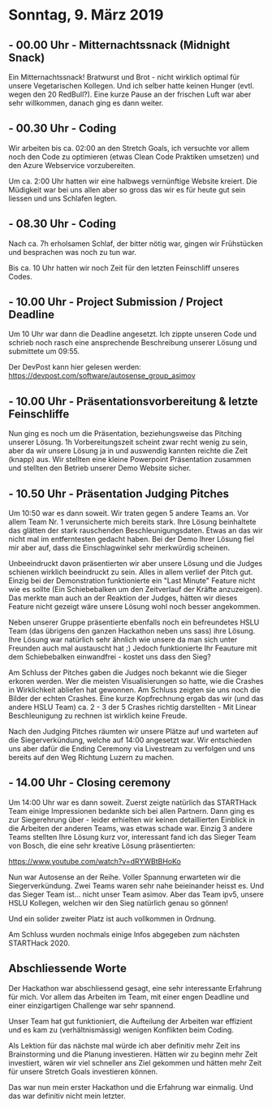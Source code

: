 # Sonntag, 9. März 2019


## - 00.00 Uhr - Mitternachtssnack (Midnight Snack)

Ein Mitternachtssnack! Bratwurst und Brot - nicht wirklich optimal für unsere Vegetarischen Kollegen.
Und ich selber hatte keinen Hunger (evtl. wegen den 20 RedBull?). Eine kurze Pause an der frischen Luft war aber sehr willkommen, danach ging es dann weiter.

## - 00.30 Uhr - Coding

Wir arbeiten bis ca. 02:00 an den Stretch Goals, ich versuchte vor allem noch den Code zu optimieren (etwas Clean Code Praktiken umsetzen) und den Azure Webservice vorzubereiten.

Um ca. 2:00 Uhr hatten wir eine halbwegs vernünftige Website kreiert. Die Müdigkeit war bei uns allen aber so gross das wir es für heute gut sein liessen und uns Schlafen legten.


## - 08.30 Uhr - Coding

Nach ca. 7h erholsamen Schlaf, der bitter nötig war, gingen wir Frühstücken und besprachen was noch zu tun war.

Bis ca. 10 Uhr hatten wir noch Zeit für den letzten Feinschliff unseres Codes.


## - 10.00 Uhr - Project Submission / Project Deadline

Um 10 Uhr war dann die Deadline angesetzt. Ich zippte unseren Code und schrieb noch rasch eine ansprechende Beschreibung unserer Lösung und submittete um 09:55.

Der DevPost kann hier gelesen werden: https://devpost.com/software/autosense_group_asimov


## - 10.00 Uhr - Präsentationsvorbereitung & letzte Feinschliffe

Nun ging es noch um die Präsentation, beziehungsweise das Pitching unserer Lösung. 1h Vorbereitungszeit scheint zwar recht wenig zu sein, aber da wir unsere Lösung ja in und auswendig kannten reichte die Zeit (knapp) aus. Wir stellten eine kleine Powerpoint Präsentation zusammen und stellten den Betrieb unserer Demo Website sicher.

## - 10.50 Uhr - Präsentation Judging Pitches

Um 10:50 war es dann soweit. Wir traten gegen 5 andere Teams an.
Vor allem Team Nr. 1 verunsicherte mich bereits stark. Ihre Lösung beinhaltete das glätten der stark rauschenden Beschleunigungsdaten.
Etwas an das wir nicht mal im entferntesten gedacht haben. Bei der Demo Ihrer Lösung fiel mir aber auf, dass die Einschlagwinkel sehr merkwürdig scheinen.

Unbeeindruckt davon präsentierten wir aber unsere Lösung und die Judges schienen wirklich beeindruckt zu sein. Alles in allem verlief der Pitch gut.
Einzig bei der Demonstration funktionierte ein "Last Minute" Feature nicht wie es sollte (Ein Schiebebalken um den Zeitverlauf der Kräfte anzuzeigen).
Das merkte man auch an der Reaktion der Judges, hätten wir dieses Feature nicht gezeigt wäre unsere Lösung wohl noch besser angekommen.

Neben unserer Gruppe präsentierte ebenfalls noch ein befreundetes HSLU Team (das übrigens den ganzen Hackathon neben uns sass) ihre Lösung.
Ihre Lösung war natürlich sehr ähnlich wie unsere da man sich unter Freunden auch mal austauscht hat ;)
Jedoch funktionierte Ihr Feauture mit dem Schiebebalken einwandfrei - kostet uns dass den Sieg?

Am Schluss der Pitches gaben die Judges noch bekannt wie die Sieger erkoren werden. Wer die meisten Visualisierungen so
hatte, wie die Crashes in Wirklichkeit abliefen hat gewonnen. Am Schluss zeigten sie uns noch die Bilder der echten
Crashes. Eine kurze Kopfrechnung ergab das wir (und das andere HSLU Team) ca. 2 - 3 der 5 Crashes richtig darstellten -
Mit Linear Beschleunigung zu rechnen ist wirklich keine Freude.

Nach den Judging Pitches räumten wir unsere Plätze auf und warteten auf die Siegerverkündung, welche auf 14:00 angesetzt war.
Wir entschieden uns aber dafür die Ending Ceremony via Livestream zu verfolgen und uns bereits auf den Weg Richtung Luzern zu machen.

## - 14.00 Uhr - Closing ceremony

Um 14:00 Uhr war es dann soweit. Zuerst zeigte natürlich das STARTHack Team einige Impressionen bedankte sich bei allen Partnern.
Dann ging es zur Siegerehrung über - leider erhielten wir keinen detaillierten Einblick in die Arbeiten der anderen Teams, was etwas schade war.
Einzig 3 andere Teams stellten Ihre Lösung kurz vor, interessant fand ich das Sieger Team von Bosch, die eine sehr kreative Lösung präsentierten:

https://www.youtube.com/watch?v=dRYWBtBHoKo

Nun war Autosense an der Reihe. Voller Spannung erwarteten wir die Siegerverkündung.
Zwei Teams waren sehr nahe beieinander heisst es. Und das Sieger Team ist... nicht unser Team asimov.
Aber das Team ipv5, unsere HSLU Kollegen, welchen wir den Sieg natürlich genau so gönnen!

Und ein solider zweiter Platz ist auch vollkommen in Ordnung.

Am Schluss wurden nochmals einige Infos abgegeben zum nächsten STARTHack 2020.

## Abschliessende Worte

Der Hackathon war abschliessend gesagt, eine sehr interessante Erfahrung für mich.
Vor allem das Arbeiten im Team, mit einer engen Deadline und einer einzigartigen Challenge war sehr spannend.

Unser Team hat gut funktioniert, die Aufteilung der Arbeiten war effizient und es kam zu (verhältnismässig) wenigen
Konflikten beim Coding.

Als Lektion für das nächste mal würde ich aber definitiv mehr Zeit ins Brainstorming und die Planung investieren. Hätten
wir zu beginn mehr Zeit investiert, wären wir viel schneller ans Ziel gekommen und hätten mehr Zeit für unsere Stretch
Goals investieren können.

Das war nun mein erster Hackathon und die Erfahrung war einmalig. Und das war definitiv nicht mein letzter.
